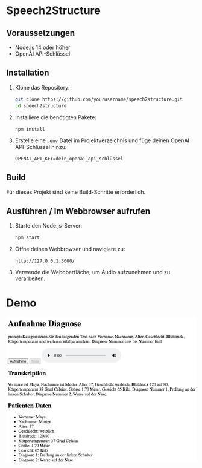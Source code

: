 # Speech2Structure

## Voraussetzungen

- Node.js 14 oder höher
- OpenAI API-Schlüssel

## Installation

1. Klone das Repository:
    ```sh
    git clone https://github.com/yourusername/speech2structure.git
    cd speech2structure
    ```

2. Installiere die benötigten Pakete:
    ```sh
    npm install
    ```

3. Erstelle eine `.env` Datei im Projektverzeichnis und füge deinen OpenAI API-Schlüssel hinzu:
    ```env
    OPENAI_API_KEY=dein_openai_api_schlüssel
    ```

## Build

Für dieses Projekt sind keine Build-Schritte erforderlich.

## Ausführen / Im Webbrowser aufrufen

1. Starte den Node.js-Server:
    ```sh
    npm start
    ```

2. Öffne deinen Webbrowser und navigiere zu:
    ```
    http://127.0.0.1:3000/
    ```

3. Verwende die Weboberfläche, um Audio aufzunehmen und zu verarbeiten.

# Demo
![image](screenshot.png)